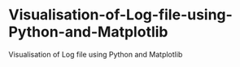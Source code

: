 # Visualisation-of-Log-file-using-Python-and-Matplotlib
Visualisation of Log file using Python and Matplotlib
